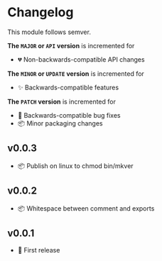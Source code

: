 # Changelog

This module follows semver. 

**The `MAJOR` or `API` version** is incremented for

* 💔 Non-backwards-compatible API changes

**The `MINOR` or `UPDATE` version** is incremented for

* ✨ Backwards-compatible features

**The `PATCH` version** is incremented for

* 🐞 Backwards-compatible bug fixes
* 📦 Minor packaging changes

## v0.0.3

* 📦 Publish on linux to chmod bin/mkver

## v0.0.2

* 📦 Whitespace between comment and exports

## v0.0.1

* 🎉 First release
